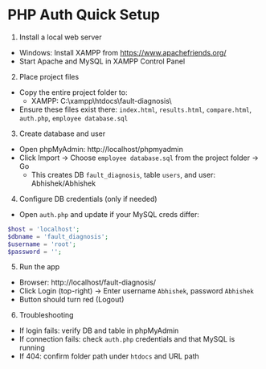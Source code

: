 # PHP Auth Quick Setup

1) Install a local web server
- Windows: Install XAMPP from https://www.apachefriends.org/
- Start Apache and MySQL in XAMPP Control Panel

2) Place project files
- Copy the entire project folder to:
  - XAMPP: C:\xampp\htdocs\fault-diagnosis\
- Ensure these files exist there: `index.html`, `results.html`, `compare.html`, `auth.php`, `employee database.sql`

3) Create database and user
- Open phpMyAdmin: http://localhost/phpmyadmin
- Click Import → Choose `employee database.sql` from the project folder → Go
  - This creates DB `fault_diagnosis`, table `users`, and user: Abhishek/Abhishek

4) Configure DB credentials (only if needed)
- Open `auth.php` and update if your MySQL creds differ:
```php
$host = 'localhost';
$dbname = 'fault_diagnosis';
$username = 'root';
$password = '';
```

5) Run the app
- Browser: http://localhost/fault-diagnosis/
- Click Login (top-right) → Enter username `Abhishek`, password `Abhishek`
- Button should turn red (Logout)

6) Troubleshooting
- If login fails: verify DB and table in phpMyAdmin
- If connection fails: check `auth.php` credentials and that MySQL is running
- If 404: confirm folder path under `htdocs` and URL path

